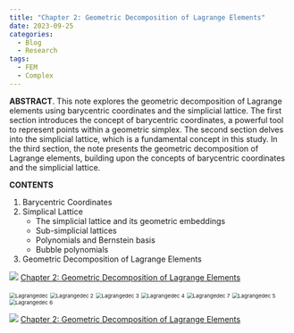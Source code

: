 ```yaml
---
title: "Chapter 2: Geometric Decomposition of Lagrange Elements"
date: 2023-09-25
categories:
  - Blog
  - Research
tags:
  - FEM
  - Complex
---
```


**ABSTRACT**. This note explores the geometric decomposition of Lagrange elements using barycentric coordinates and the simplicial lattice. The first section introduces the concept of barycentric coordinates, a powerful tool to represent points within a geometric simplex. The second section delves into the simplicial lattice, which is a fundamental concept in this study. In the third section, the note presents the geometric decomposition of Lagrange elements, building upon the concepts of barycentric coordinates and the simplicial lattice. 

**CONTENTS**

1. Barycentric Coordinates
2. Simplical Lattice
   - The simplicial lattice and its geometric embeddings 
   - Sub-simplicial lattices 
   -  Polynomials and Bernstein basis 
   - Bubble polynomials 
1. Geometric Decomposition of Lagrange Elements

<img src="https://lyc102.github.io/camtips/assets/images/pdf_icon.gif" />  [Chapter 2: Geometric Decomposition of Lagrange Elements](https://www.math.uci.edu/~chenlong/femcomplex/Ch2_LagrangeElement.pdf)

<img src="https://lyc102.github.io/camtips/assets/images/Lagrangedec.png" alt="Lagrangedec" style="zoom:67%;" />



<img src="https://lyc102.github.io/camtips/assets/images/Lagrangedec 2.png" alt="Lagrangedec 2" style="zoom:67%;" />

<img src="https://lyc102.github.io/camtips/assets/images/Lagrangedec 3.png" alt="Lagrangedec 3" style="zoom:67%;" />

<img src="https://lyc102.github.io/camtips/assets/images/Lagrangedec 4.png" alt="Lagrangedec 4" style="zoom:67%;" />

<img src="https://lyc102.github.io/camtips/assets/images/Lagrangedec 7.png" alt="Lagrangedec 7" style="zoom:67%;" />

<img src="https://lyc102.github.io/camtips/assets/images/Lagrangedec 5.png" alt="Lagrangedec 5" style="zoom:67%;" />

<img src="https://lyc102.github.io/camtips/assets/images/Lagrangedec 6.png" alt="Lagrangedec 6" style="zoom:67%;" />



<img src="https://lyc102.github.io/camtips/assets/images/pdf_icon.gif" />  [Chapter 2: Geometric Decomposition of Lagrange Elements](https://www.math.uci.edu/~chenlong/femcomplex/Ch2_LagrangeElement.pdf)
